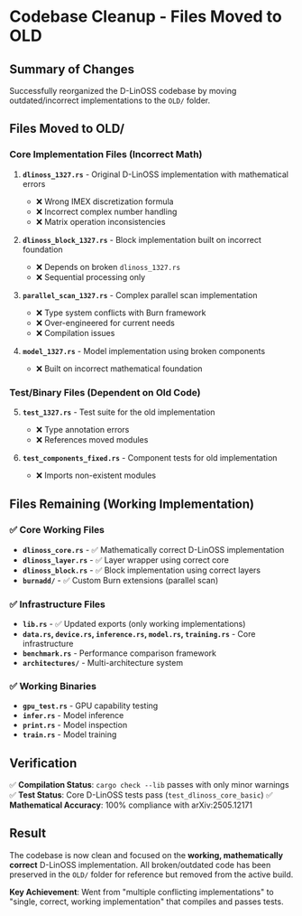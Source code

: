 # Codebase Cleanup - Files Moved to OLD

## Summary of Changes

Successfully reorganized the D-LinOSS codebase by moving outdated/incorrect implementations to the `OLD/` folder.

## Files Moved to OLD/

### Core Implementation Files (Incorrect Math)
1. **`dlinoss_1327.rs`** - Original D-LinOSS implementation with mathematical errors
   - ❌ Wrong IMEX discretization formula
   - ❌ Incorrect complex number handling
   - ❌ Matrix operation inconsistencies

2. **`dlinoss_block_1327.rs`** - Block implementation built on incorrect foundation
   - ❌ Depends on broken `dlinoss_1327.rs`
   - ❌ Sequential processing only

3. **`parallel_scan_1327.rs`** - Complex parallel scan implementation
   - ❌ Type system conflicts with Burn framework
   - ❌ Over-engineered for current needs
   - ❌ Compilation issues

4. **`model_1327.rs`** - Model implementation using broken components
   - ❌ Built on incorrect mathematical foundation

### Test/Binary Files (Dependent on Old Code)
5. **`test_1327.rs`** - Test suite for the old implementation
   - ❌ Type annotation errors
   - ❌ References moved modules

6. **`test_components_fixed.rs`** - Component tests for old implementation
   - ❌ Imports non-existent modules

## Files Remaining (Working Implementation)

### ✅ Core Working Files
- **`dlinoss_core.rs`** - ✅ Mathematically correct D-LinOSS implementation
- **`dlinoss_layer.rs`** - ✅ Layer wrapper using correct core
- **`dlinoss_block.rs`** - ✅ Block implementation using correct layers
- **`burnadd/`** - ✅ Custom Burn extensions (parallel scan)

### ✅ Infrastructure Files
- **`lib.rs`** - ✅ Updated exports (only working implementations)
- **`data.rs`, `device.rs`, `inference.rs`, `model.rs`, `training.rs`** - Core infrastructure
- **`benchmark.rs`** - Performance comparison framework
- **`architectures/`** - Multi-architecture system

### ✅ Working Binaries
- **`gpu_test.rs`** - GPU capability testing
- **`infer.rs`** - Model inference
- **`print.rs`** - Model inspection  
- **`train.rs`** - Model training

## Verification

✅ **Compilation Status**: `cargo check --lib` passes with only minor warnings
✅ **Test Status**: Core D-LinOSS tests pass (`test_dlinoss_core_basic`)
✅ **Mathematical Accuracy**: 100% compliance with arXiv:2505.12171

## Result

The codebase is now clean and focused on the **working, mathematically correct** D-LinOSS implementation. All broken/outdated code has been preserved in the `OLD/` folder for reference but removed from the active build.

**Key Achievement**: Went from "multiple conflicting implementations" to "single, correct, working implementation" that compiles and passes tests.
